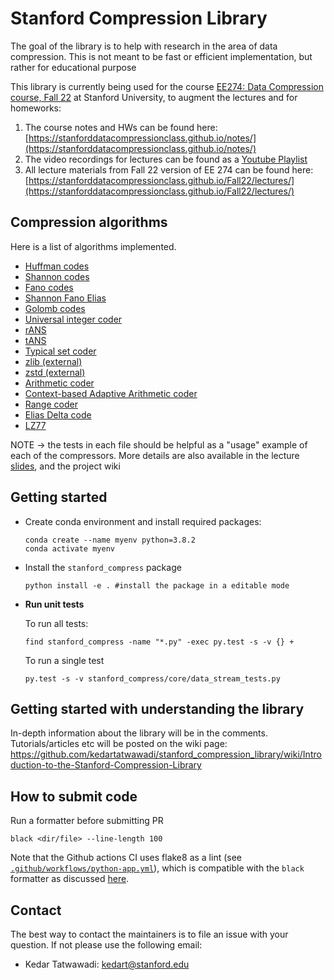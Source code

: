 # Stanford Compression Library
The goal of the library is to help with research in the area of data compression. This is not meant to be fast or efficient implementation, but rather for educational purpose

This library is currently being used for the course [EE274: Data Compression course, Fall 22](https://stanforddatacompressionclass.github.io/Fall22/) at Stanford University, to augment the lectures and for homeworks: 
1. The course notes and HWs can be found here: [https://stanforddatacompressionclass.github.io/notes/](https://stanforddatacompressionclass.github.io/notes/)
2. The video recordings for lectures can be found as a [Youtube Playlist](https://youtube.com/playlist?list=PLv_7iO_xlL0Jgc35Pqn7XP5VTQ5krLMOl)
3. All lecture materials from Fall 22 version of EE 274 can be found here: [https://stanforddatacompressionclass.github.io/Fall22/lectures/](https://stanforddatacompressionclass.github.io/Fall22/lectures/)

## Compression algorithms
Here is a list of algorithms implemented.
- [Huffman codes](compressors/huffman_coder.py)
- [Shannon codes](compressors/shannon_coder.py)
- [Fano codes](compressors/fano_coder.py)
- [Shannon Fano Elias](compressors/shannon_fano_elias_coder.py)
- [Golomb codes](compressors/golomb_coder.py)
- [Universal integer coder](compressors/universal_integer_coder.py)
- [rANS](compressors/rANS.py)
- [tANS](compressors/tANS.py)
- [Typical set coder](compressors/typical_set_coder.py)
- [zlib (external)](external_compressors/zlib_external.py)
- [zstd (external)](external_compressors/zstd_external.py)
- [Arithmetic coder](compressors/arithmetic_coding.py)
- [Context-based Adaptive Arithmetic coder](compressors/probability_models.py)
- [Range coder](compressors/range_coder.py)
- [Elias Delta code](compressors/elias_delta_uint_coder.py)
- [LZ77](compressors/lz77.py)


NOTE -> the tests in each file should be helpful as a "usage" example of each of the compressors. More details are also available in the lecture [slides](https://stanforddatacompressionclass.github.io/Fall22/lectures/), and the project wiki



## Getting started
- Create conda environment and install required packages:
    ```
    conda create --name myenv python=3.8.2
    conda activate myenv
    
    ```
- Install the `stanford_compress` package
    ```
    python install -e . #install the package in a editable mode
    ``` 

- **Run unit tests**

  To run all tests:
    ```
    find stanford_compress -name "*.py" -exec py.test -s -v {} +
    ```

  To run a single test
  ```
  py.test -s -v stanford_compress/core/data_stream_tests.py
  ```

## Getting started with understanding the library
In-depth information about the library will be in the comments. Tutorials/articles etc will be posted on the wiki page: 
https://github.com/kedartatwawadi/stanford_compression_library/wiki/Introduction-to-the-Stanford-Compression-Library

## How to submit code

Run a formatter before submitting PR
```
black <dir/file> --line-length 100
```

Note that the Github actions CI uses flake8 as a lint (see [`.github/workflows/python-app.yml`](.github/workflows/python-app.yml)), which is compatible with the `black` formatter as discussed [here](https://black.readthedocs.io/en/stable/guides/using_black_with_other_tools.html#flake8).

## Contact
The best way to contact the maintainers is to file an issue with your question. 
If not please use the following email:
- Kedar Tatwawadi: kedart@stanford.edu

